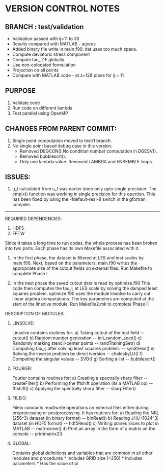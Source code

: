 VERSION CONTROL NOTES
======================

BRANCH : test/validation  
-------------------------

* Validation passed with ij=11 to 33
* Results compared with MATLAB - agrees
* Added binary file write in main.f90; dat uses too much space. 
* Compute deviatoric stress component
* Compute tau_ij^F globally 
* Use non-colocated formulation
* Projection on all points
* Compare with MATLAB code - at z=128 plane for ij = 11


PURPOSE
-------

1. Validate code
2. Run code on different lambda
3. Test parallel using OpenMP	

CHANGES FROM PARENT COMMIT:
----------------------------

1. Single point computation moved to test/1 branch.
2. No single point based debug case in this version.
    *  Removed DEGCON().No condition number computation in DGESV(). 
    *  Removed bubblesort(). 
    *  Only one lambda value. Removed LAMBDA and ENSEMBLE loops.

ISSUES:
-------

1. u_t calculated from u_f was earlier done only upto single precision. The cmplx() function
   was working in single precision for this opertion. This has been fixed by using 
   the -fdefault-real-8 switch in the gfortran compiler. 
----------------------------------------------------------------

REQUIRED DEPENDENCIES:
1. HDF5 
2. FFTW

Since it takes a long time to run codes, the whole process has been broken into two parts. 
Each phase has its own Makefile associated with it. 

1. In the first phase, the dataset is filtered at LES and test scales by main.f90.
   Next, based on the parameters, main.f90 writes the appropriate size of the cutout fields on external files.
   Run Makefile to complete Phase I


2. In the next phase the saved cutout data is read by optimize.f90
   This code then computes the tau_ij at LES scale by solving the damped least squares problem.
   optimize.f90 uses the module linsolve to carry out linear algebra computations.
   The key parameters are computed at the start of the linsolve module.
   Run Makefile2.mk to complete Phase II

DESCRIPTION OF MODULES:

1. LINSOLVE:

   Linsolve contains routines for:
   a) Taking cutout of the test field				-- cutout()
   b) Random number generation 			 		-- init_random_seed() 
   c) Randomly marking stencil-center points 	 		-- randTrainingSet()
   d) Computing tau_ij after solving least squares problem. 	-- synStress()
   e) Solving the inverse problem by direct iversion		-- choleskyLU() 
   f) Computing the singular values  	    			-- SVD()
   g) Sorting a list	     					-- bubblesort()
  	    			
2) FOURIER:

   Fourier contains routines for:
   a) Creating a spectrally sharp filter			-- createFilter()
   b) Performing the fftshift operation (its a MATLAB op)	-- fftshift()
   c) Applying the  spectrally sharp filter     		-- sharpFilter()
  
3) FILEIO:

   Fileio conducts read/write operations on external files either during preprocessing 
   or postprocessing. It has routines for:
   a) Reading the NRL (256^3) dataset (in binary format)	-- binRead()
   b) Reading JHU (1024^3) dataset (in HDF5 format)		-- hdf5Read()
   c) Writing planes slices to plot in MATLAB			-- matrixview()
   d) Print an array in the form of a matrix on the console	-- printmatrix2()

4) GLOBAL:
   
   Contains global definitions and variables that are common in all other modules and procedures
   	    * Includes GRID size [=256]
	    * Includes parameters
	    * Has the value of pi





